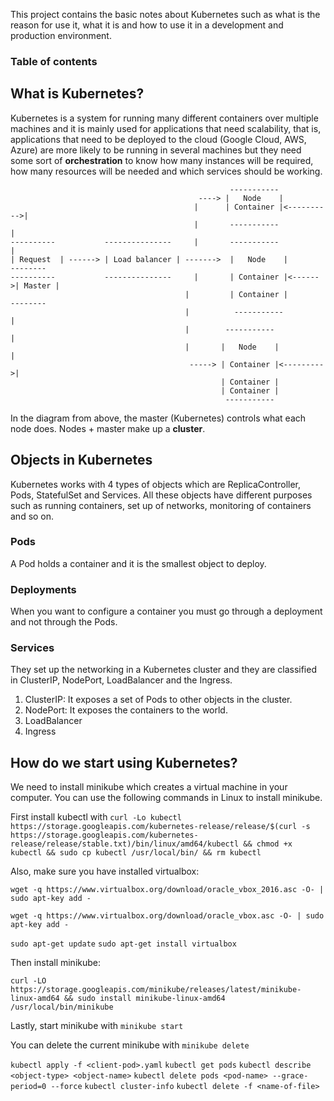 This project contains the basic notes about Kubernetes such as what is the reason for use it, what it is and how to use it in a development and production environment.

### Table of contents

## What is Kubernetes?

Kubernetes is a system for running many different containers over multiple machines and it is mainly used for applications that need scalability, that is, applications that need to be deployed to the cloud (Google Cloud, AWS, Azure) are more likely to be running in several machines but they need some sort of <b>orchestration</b> to know how many instances will be required, how many resources will be needed and which services should be working.

                                                     -----------
                                              ----> |   Node    |
                                             |      | Container |<---------->|  
                                             |       -----------             | 
    ----------           ---------------     |       -----------             |
    | Request  | ------> | Load balancer | ------->  |   Node    |         --------
    ----------           ---------------     |       | Container |<------>| Master |
                                           |         | Container |         --------
                                           |          -----------             |
                                           |        -----------            |
                                           |       |   Node    |           |
                                            -----> | Container |<--------->|
                                                   | Container |
                                                   | Container |
                                                    -----------

In the diagram from above, the master (Kubernetes) controls what each node does. Nodes + master make up a <b>cluster</b>.

## Objects in Kubernetes

Kubernetes works with 4 types of objects which are ReplicaController, Pods, StatefulSet and Services. All these objects have different purposes such as running containers, set up of networks, monitoring of containers and so on. 

### Pods

A Pod holds a container and it is the smallest object to deploy. 

### Deployments

When you want to configure a container you must go through a deployment and not through the Pods.

### Services

They set up the networking in a Kubernetes cluster and they are classified in ClusterIP, NodePort, LoadBalancer and the Ingress. 

1. ClusterIP: It exposes a set of Pods to other objects in the cluster.
2. NodePort: It exposes the containers to the world.
3. LoadBalancer
4. Ingress


## How do we start using Kubernetes?                 

We need to install minikube which creates a virtual machine in your computer. You can use the following commands in Linux to install minikube.

First install kubectl with `curl -Lo kubectl https://storage.googleapis.com/kubernetes-release/release/$(curl -s https://storage.googleapis.com/kubernetes-release/release/stable.txt)/bin/linux/amd64/kubectl && chmod +x kubectl && sudo cp kubectl /usr/local/bin/ && rm kubectl`

Also, make sure you have installed virtualbox:

`wget -q https://www.virtualbox.org/download/oracle_vbox_2016.asc -O- | sudo apt-key add -`
 
`wget -q https://www.virtualbox.org/download/oracle_vbox.asc -O- | sudo apt-key add -`

`sudo apt-get update`
`sudo apt-get install virtualbox`

Then install minikube:

`curl -LO https://storage.googleapis.com/minikube/releases/latest/minikube-linux-amd64 && sudo install minikube-linux-amd64 /usr/local/bin/minikube`

Lastly, start minikube with `minikube start`

You can delete the current minikube with `minikube delete`

 


`kubectl apply -f <client-pod>.yaml`
`kubectl get pods`
`kubectl describe <object-type> <object-name>`
`kubectl delete pods <pod-name> --grace-period=0 --force`
`kubectl cluster-info`
`kubectl delete -f <name-of-file>`